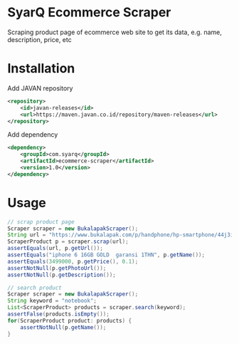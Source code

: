# SyarQ Ecommerce Scraper
Scraping product page of ecommerce web site to get its data, e.g. name, description, price, etc

# Installation

Add JAVAN repository
```xml
<repository>
	<id>javan-releases</id>
	<url>https://maven.javan.co.id/repository/maven-releases</url>
</repository>
```

Add dependency
```xml
<dependency>
	<groupId>com.syarq</groupId>
	<artifactId>ecommerce-scraper</artifactId>
	<version>1.0</version>
</dependency>
```


# Usage

```java
// scrap product page
Scraper scraper = new BukalapakScraper();  
String url = "https://www.bukalapak.com/p/handphone/hp-smartphone/44j3iq-jual-iphone-6-16gb-gold-grey-garansi-1thn?from=old-popular-section-1";  
ScraperProduct p = scraper.scrap(url);  
assertEquals(url, p.getUrl());  
assertEquals("iphone 6 16GB GOLD  garansi 1THN", p.getName());  
assertEquals(3499000, p.getPrice(), 0.1);  
assertNotNull(p.getPhotoUrl());  
assertNotNull(p.getDescription());

// search product
Scraper scraper = new BukalapakScraper();  
String keyword = "notebook";  
List<ScraperProduct> products = scraper.search(keyword);  
assertFalse(products.isEmpty());
for(ScraperProduct product: products) {
	assertNotNull(p.getName());
}
```

